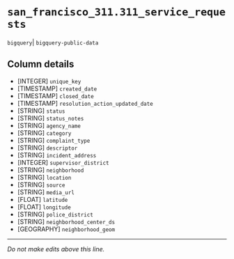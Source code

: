 # `san_francisco_311.311_service_requests`
`bigquery`| `bigquery-public-data`

## Column details
* [INTEGER]   `unique_key`
* [TIMESTAMP] `created_date`
* [TIMESTAMP] `closed_date`
* [TIMESTAMP] `resolution_action_updated_date`
* [STRING]    `status`
* [STRING]    `status_notes`
* [STRING]    `agency_name`
* [STRING]    `category`
* [STRING]    `complaint_type`
* [STRING]    `descriptor`
* [STRING]    `incident_address`
* [INTEGER]   `supervisor_district`
* [STRING]    `neighborhood`
* [STRING]    `location`
* [STRING]    `source`
* [STRING]    `media_url`
* [FLOAT]     `latitude`
* [FLOAT]     `longitude`
* [STRING]    `police_district`
* [STRING]    `neighborhood_center_ds`
* [GEOGRAPHY] `neighborhood_geom`

-------------------------------------------------------------------------------
*Do not make edits above this line.*
